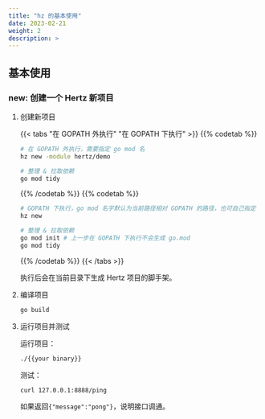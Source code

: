 ```yaml
---
title: "hz 的基本使用"
date: 2023-02-21
weight: 2
description: >
---
```


## 基本使用

### new: 创建一个 Hertz 新项目

1. 创建新项目

   {{< tabs "在 GOPATH 外执行" "在 GOPATH 下执行" >}}
   {{% codetab %}}

   ```bash
   # 在 GOPATH 外执行，需要指定 go mod 名
   hz new -module hertz/demo

   # 整理 & 拉取依赖
   go mod tidy
   ```

   {{% /codetab %}}
   {{% codetab %}}

   ```bash
   # GOPATH 下执行，go mod 名字默认为当前路径相对 GOPATH 的路径，也可自己指定
   hz new

   # 整理 & 拉取依赖
   go mod init # 上一步在 GOPATH 下执行不会生成 go.mod
   go mod tidy
   ```

   {{% /codetab %}}
   {{< /tabs >}}

   执行后会在当前目录下生成 Hertz 项目的脚手架。

2. 编译项目

   ```bash
   go build
   ```

3. 运行项目并测试

   运行项目：

   ```bash
   ./{{your binary}}
   ```

   测试：

   ```bash
   curl 127.0.0.1:8888/ping
   ```

   如果返回`{"message":"pong"}`，说明接口调通。
